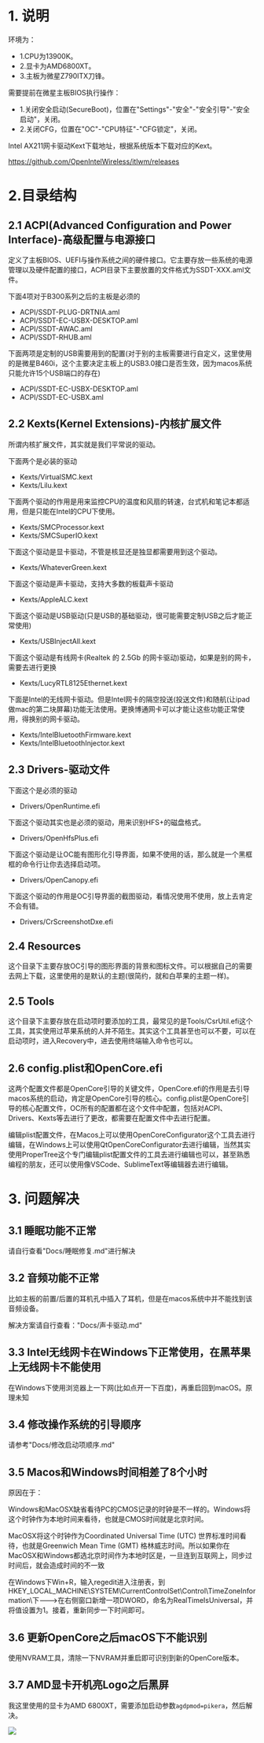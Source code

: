 
# 1. 说明

环境为：
* 1.CPU为13900K。
* 2.显卡为AMD6800XT。
* 3.主板为微星Z790ITX刀锋。


需要提前在微星主板BIOS执行操作：

* 1.关闭安全启动(SecureBoot)，位置在"Settings"-"安全"-"安全引导"-"安全启动"，关闭。
* 2.关闭CFG，位置在"OC"-"CPU特征"-"CFG锁定"，关闭。


Intel AX211网卡驱动Kext下载地址，根据系统版本下载对应的Kext。

https://github.com/OpenIntelWireless/itlwm/releases



# 2.目录结构

## 2.1 ACPI(Advanced Configuration and Power Interface)-高级配置与电源接口

定义了主板BIOS、UEFI与操作系统之间的硬件接口。它主要存放一些系统的电源管理以及硬件配置的接口，ACPI目录下主要放置的文件格式为SSDT-XXX.aml文件。

下面4项对于B300系列之后的主板是必须的

* ACPI/SSDT-PLUG-DRTNIA.aml
* ACPI/SSDT-EC-USBX-DESKTOP.aml
* ACPI/SSDT-AWAC.aml
* ACPI/SSDT-RHUB.aml

下面两项是定制的USB需要用到的配置(对于别的主板需要进行自定义，这里使用的是微星B460i，这个主要决定主板上的USB3.0接口是否生效，因为macos系统只能允许15个USB端口的存在)

* ACPI/SSDT-EC-USBX-DESKTOP.aml
* ACPI/SSDT-EC-USBX.aml

## 2.2 Kexts(Kernel Extensions)-内核扩展文件

所谓内核扩展文件，其实就是我们平常说的驱动。

下面两个是必装的驱动

* Kexts/VirtualSMC.kext
* Kexts/Lilu.kext

下面两个驱动的作用是用来监控CPU的温度和风扇的转速，台式机和笔记本都适用，但是只能在Intel的CPU下使用。

* Kexts/SMCProcessor.kext
* Kexts/SMCSuperIO.kext

下面这个驱动是显卡驱动，不管是核显还是独显都需要用到这个驱动。

* Kexts/WhateverGreen.kext

下面这个驱动是声卡驱动，支持大多数的板载声卡驱动

* Kexts/AppleALC.kext

下面这个驱动是USB驱动(只是USB的基础驱动，很可能需要定制USB之后才能正常使用)

* Kexts/USBInjectAll.kext

下面这个驱动是有线网卡(Realtek 的 2.5Gb 的网卡驱动)驱动，如果是别的网卡，需要去进行更换

* Kexts/LucyRTL8125Ethernet.kext

下面是Intel的无线网卡驱动。但是Intel网卡的隔空投送(投送文件)和随航(让ipad做mac的第二块屏幕)功能无法使用。更换博通网卡可以才能让这些功能正常使用，得换别的网卡驱动。

* Kexts/IntelBluetoothFirmware.kext
* Kexts/IntelBluetoothInjector.kext

## 2.3 Drivers-驱动文件

下面这个是必须的驱动

* Drivers/OpenRuntime.efi

下面这个驱动其实也是必须的驱动，用来识别HFS+的磁盘格式。

* Drivers/OpenHfsPlus.efi

下面这个驱动是让OC能有图形化引导界面，如果不使用的话，那么就是一个黑框框的命令行让你去选择启动项。

* Drivers/OpenCanopy.efi

下面这个驱动的作用是OC引导界面的截图驱动，看情况使用不使用，放上去肯定不会有错。

* Drivers/CrScreenshotDxe.efi

## 2.4 Resources

这个目录下主要存放OC引导的图形界面的背景和图标文件。可以根据自己的需要去网上下载，这里使用的是默认的主题(很简约，就和白苹果的主题一样)。

## 2.5 Tools

这个目录下主要存放在启动项时要添加的工具，最常见的是Tools/CsrUtil.efi这个工具，其实使用过苹果系统的人并不陌生。其实这个工具甚至也可以不要，可以在启动项时，进入Recovery中，进去使用终端输入命令也可以。

## 2.6 config.plist和OpenCore.efi

这两个配置文件都是OpenCore引导的关键文件，OpenCore.efi的作用是去引导macos系统的启动，肯定是OpenCore引导的核心。config.plist是OpenCore引导的核心配置文件，OC所有的配置都在这个文件中配置，包括对ACPI、Drivers、Kexts等去进行了更改，都需要在配置文件中去进行配置。

编辑plist配置文件，在Macos上可以使用OpenCoreConfigurator这个工具去进行编辑，在Windows上可以使用QtOpenCoreConfigurator去进行编辑，当然其实使用ProperTree这个专门编辑plist配置文件的工具去进行编辑也可以，甚至熟悉编程的朋友，还可以使用像VSCode、SublimeText等编辑器去进行编辑。

# 3. 问题解决

## 3.1 睡眠功能不正常

请自行查看"Docs/睡眠修复.md"进行解决

## 3.2 音频功能不正常

比如主板的前置/后置的耳机孔中插入了耳机，但是在macos系统中并不能找到该音频设备。

解决方案请自行查看："Docs/声卡驱动.md"

## 3.3 Intel无线网卡在Windows下正常使用，在黑苹果上无线网卡不能使用

在Windows下使用浏览器上一下网(比如点开一下百度)，再重启回到macOS。原理未知

## 3.4 修改操作系统的引导顺序

请参考"Docs/修改启动项顺序.md"

## 3.5 Macos和Windows时间相差了8个小时

原因在于：

Windows和MacOSX缺省看待PC的CMOS记录的时钟是不一样的。Windows将这个时钟作为本地时间来看待，也就是CMOS时间就是北京时间。

MacOSX将这个时钟作为Coordinated Universal Time (UTC) 世界标准时间看待，也就是Greenwich Mean Time (GMT) 格林威志时间。所以如果你在MacOSX和Windows都选北京时间作为本地时区是，一旦连到互联网上，同步过时间后，就会造成时间的不一致

在Windows下Win+R，输入regedit进入注册表，到HKEY_LOCAL_MACHINE\SYSTEM\CurrentControlSet\Control\TimeZoneInformation\下--->在右侧窗口新增一项DWORD，命名为RealTimeIsUniversal，并将值设置为1。接着，重新同步一下时间即可。

## 3.6 更新OpenCore之后macOS下不能识别

使用NVRAM工具，清除一下NVRAM并重启即可识别到新的OpenCore版本。

## 3.7 AMD显卡开机亮Logo之后黑屏

我这里使用的显卡为AMD 6800XT，需要添加启动参数`agdpmod=pikera`，然后解决。

![](./Docs/images/amd%E6%98%BE%E5%8D%A1%E6%98%BE%E7%A4%BA%E9%BB%91%E5%B1%8F.png)